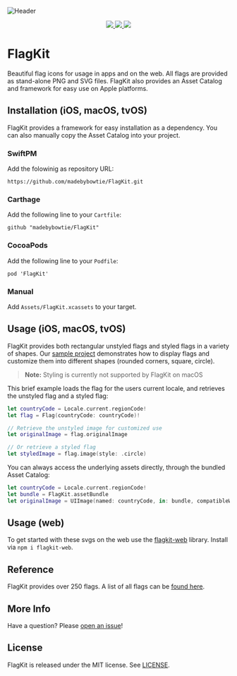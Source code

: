 ![Header](Header.png)

<div align="center">
<a href="https://travis-ci.org/madebybowtie/FlagKit" target="_blank">
<img src="http://img.shields.io/travis/madebybowtie/FlagKit.svg?style=flat" />
</a>

<a href="https://github.com/Carthage/Carthage" target="_blank">
<img src="https://img.shields.io/badge/Carthage-Compatible-brightgreen.svg?style=flat" />
</a>

<a href="https://cocoapods.org/pods/FlagKit" target="_blank">
<img src="https://img.shields.io/cocoapods/v/FlagKit.svg?style=flat" />
</a>
</div>

# FlagKit

Beautiful flag icons for usage in apps and on the web. All flags are provided as stand-alone PNG and SVG files. FlagKit also provides an Asset Catalog and framework for easy use on Apple platforms.

## Installation (iOS, macOS, tvOS)

FlagKit provides a framework for easy installation as a dependency. You can also manually copy the Asset Catalog into your project.

### SwiftPM
Add the folowinig as repository URL:

```
https://github.com/madebybowtie/FlagKit.git
```

### Carthage
Add the following line to your `Cartfile`:

```
github "madebybowtie/FlagKit"
```

### CocoaPods
Add the following line to your `Podfile`:

```
pod 'FlagKit'
```

### Manual
Add `Assets/FlagKit.xcassets` to your target.

## Usage (iOS, macOS, tvOS)
FlagKit provides both rectangular unstyled flags and styled flags in a variety of shapes. Our [sample project](Sources/Swift/FlagKitDemo-iOS) demonstrates how to display flags and customize them into different shapes (rounded corners, square, circle).

> **Note:** Styling is currently not supported by FlagKit on macOS

This brief example loads the flag for the users current locale, and retrieves the unstyled flag and a styled flag:

```swift
let countryCode = Locale.current.regionCode!
let flag = Flag(countryCode: countryCode)!

// Retrieve the unstyled image for customized use
let originalImage = flag.originalImage

// Or retrieve a styled flag
let styledImage = flag.image(style: .circle)
```

You can always access the underlying assets directly, through the bundled Asset Catalog:

```swift
let countryCode = Locale.current.regionCode!
let bundle = FlagKit.assetBundle
let originalImage = UIImage(named: countryCode, in: bundle, compatibleWith: nil)
```
## Usage (web)
To get started with these svgs on the web use the [flagkit-web](https://github.com/dfenstermaker/flagkit-web) library. Install via ```npm i flagkit-web```. 

## Reference

FlagKit provides over 250 flags. A list of all flags can be [found here](Assets/Flags.md).

## More Info

Have a question? Please [open an issue](https://github.com/madebybowtie/FlagKit/issues/new)!

## License

FlagKit is released under the MIT license. See
[LICENSE](https://github.com/madebybowtie/FlagKit/blob/master/LICENSE).
